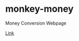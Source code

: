 # monkey-money
 Money Conversion Webpage

 <a href="https://matheus-pombeiro.github.io/monkey-money/" target="_blank" rel="noreferrer noopener">Link</a>

